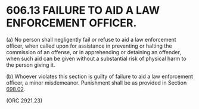 606.13 FAILURE TO AID A LAW ENFORCEMENT OFFICER.
================================================

​(a) No person shall negligently fail or refuse to aid a law enforcement
officer, when called upon for assistance in preventing or halting the
commission of an offense, or in apprehending or detaining an offender,
when such aid can be given without a substantial risk of physical harm
to the person giving it.

​(b) Whoever violates this section is guilty of failure to aid a law
enforcement officer, a minor misdemeanor. Punishment shall be as
provided in Section [698.02](38e2f631.html).

(ORC 2921.23)
